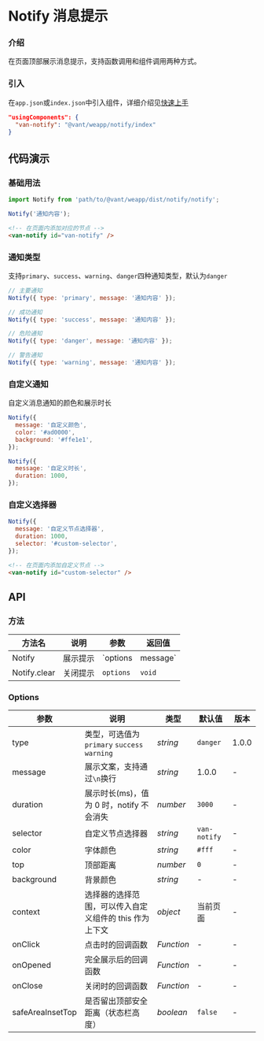 # Notify 消息提示

### 介绍

在页面顶部展示消息提示，支持函数调用和组件调用两种方式。

### 引入

在`app.json`或`index.json`中引入组件，详细介绍见[快速上手](#/quickstart#yin-ru-zu-jian)

```json
"usingComponents": {
  "van-notify": "@vant/weapp/notify/index"
}
```

## 代码演示

### 基础用法

```js
import Notify from 'path/to/@vant/weapp/dist/notify/notify';

Notify('通知内容');
```

```html
<!-- 在页面内添加对应的节点 -->
<van-notify id="van-notify" />
```

### 通知类型

支持`primary`、`success`、`warning`、`danger`四种通知类型，默认为`danger`

```js
// 主要通知
Notify({ type: 'primary', message: '通知内容' });

// 成功通知
Notify({ type: 'success', message: '通知内容' });

// 危险通知
Notify({ type: 'danger', message: '通知内容' });

// 警告通知
Notify({ type: 'warning', message: '通知内容' });
```

### 自定义通知

自定义消息通知的颜色和展示时长

```js
Notify({
  message: '自定义颜色',
  color: '#ad0000',
  background: '#ffe1e1',
});

Notify({
  message: '自定义时长',
  duration: 1000,
});
```

### 自定义选择器

```js
Notify({
  message: '自定义节点选择器',
  duration: 1000,
  selector: '#custom-selector',
});
```

```html
<!-- 在页面内添加自定义节点 -->
<van-notify id="custom-selector" />
```

## API

### 方法

| 方法名       | 说明     | 参数                | 返回值      |
| ------------ | -------- | ------------------- | ----------- |
| Notify       | 展示提示 | `options | message` | notify 实例 |
| Notify.clear | 关闭提示 | `options`           | `void`      |

### Options

| 参数 | 说明 | 类型 | 默认值 | 版本 |
| --- | --- | --- | --- | --- |
| type | 类型，可选值为 `primary` `success` `warning` | _string_ | `danger` | 1.0.0 |
| message | 展示文案，支持通过`\n`换行 | _string_ | 1.0.0 | - |
| duration | 展示时长(ms)，值为 0 时，notify 不会消失 | _number_ | `3000` | - |
| selector | 自定义节点选择器 | _string_ | `van-notify` | - |
| color | 字体颜色 | _string_ | `#fff` | - |
| top | 顶部距离 | _number_ | `0` | - |
| background | 背景颜色 | _string_ | - | - |
| context | 选择器的选择范围，可以传入自定义组件的 this 作为上下文 | _object_ | 当前页面 | - |
| onClick | 点击时的回调函数 | _Function_ | - | - |
| onOpened | 完全展示后的回调函数 | _Function_ | - | - |
| onClose | 关闭时的回调函数 | _Function_ | - | - |
| safeAreaInsetTop | 是否留出顶部安全距离（状态栏高度） | _boolean_ | `false` | - |
